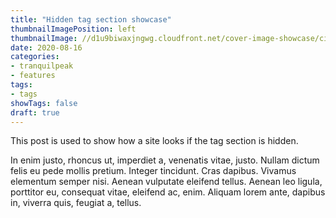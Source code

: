 ```yaml
---
title: "Hidden tag section showcase"
thumbnailImagePosition: left
thumbnailImage: //d1u9biwaxjngwg.cloudfront.net/cover-image-showcase/city-750.jpg
date: 2020-08-16
categories:
- tranquilpeak
- features
tags:
- tags
showTags: false
draft: true
---
```


This post is used to show how a site looks if the tag section is hidden.
<!--more-->

In enim justo, rhoncus ut, imperdiet a, venenatis vitae, justo. Nullam dictum felis eu pede mollis pretium. Integer tincidunt. Cras dapibus. Vivamus elementum semper nisi. Aenean vulputate eleifend tellus. Aenean leo ligula, porttitor eu, consequat vitae, eleifend ac, enim. Aliquam lorem ante, dapibus in, viverra quis, feugiat a, tellus.

